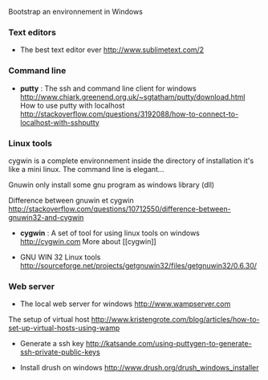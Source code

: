Bootstrap an environnement in Windows 

### Text editors

* The best text editor ever
http://www.sublimetext.com/2

### Command line
* **putty** : The ssh and command line client for windows   
http://www.chiark.greenend.org.uk/~sgtatham/putty/download.html   
How to use putty with localhost      
http://stackoverflow.com/questions/3192088/how-to-connect-to-localhost-with-sshputty

### Linux tools
cygwin is a complete environnement inside the directory of installation it's like a mini linux. The command line is elegant... 
   
Gnuwin only install some gnu program as windows library (dll)

Difference between gnuwin et cygwin    
http://stackoverflow.com/questions/10712550/difference-between-gnuwin32-and-cygwin

* **cygwin** : A set of tool for using linux tools on windows   
http://cygwin.com
More about [[cygwin]]

* GNU WIN 32 Linux tools
http://sourceforge.net/projects/getgnuwin32/files/getgnuwin32/0.6.30/

### Web server

* The local web server for windows
http://www.wampserver.com

The setup of virtual host
http://www.kristengrote.com/blog/articles/how-to-set-up-virtual-hosts-using-wamp

* Generate a ssh key
http://katsande.com/using-puttygen-to-generate-ssh-private-public-keys



* Install drush on windows
http://www.drush.org/drush_windows_installer